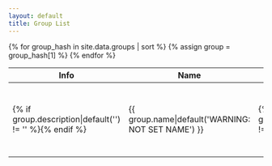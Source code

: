 ```yaml
---
layout: default
title: Group List
---
```

<table>
  <thead>
    <tr>
      <th>Info</th>
      <th>Name</th>
      <th>Website</th>
      <th>Social</th>
      <th>Location</th>
      <th>Calendar</th>
    </tr>
  </thead>
  <tbody>
{% for group_hash in site.data.groups | sort %}
{% assign group = group_hash[1] %}
    <tr>
      <td>{% if group.description|default('') != '' %}<i class="circular info icon link" data-content="{{ group.description }}" data-variation="very wide"></i>{% endif %}</td>
      <td>{{ group.name|default('WARNING: NOT SET NAME') }}</td>
      <td>{% if group.website|default('') != '' %}<a href="{{ group.website }}" target="_new"><i class="world icon"></i></a>{% endif %}</td>
      <td>{% if group.twitter|default('') != '' %}<a href='https://twitter.com/{% if group.twitter[:1] == "@" %}{{ group.twitter[1:] }}{% else %}{{ group.twitter }}{% endif %}' target='_new'><i class="blue twitter icon"></i></a>{% endif %}{% if group.email|default('') != '' %}<a href='mailto:{{ group.email }}'><i class="grey envelope icon"></i></a>{% endif %}{% if group.facebook|default('') != '' %}<a href='https://facebook.com/{{ group.facebook }}' target='_new'><i class="blue facebook icon"></i></a>{% endif %}</td>
      <td><i class="marker icon"></i>{{ group.where|default('WARNING: NOT SET LOCATION') }}</td>
      <td><i class="calendar icon"></i>{{ group.when|default('WARNING: NOT SET WHEN') }}</td>
    </tr>
{% endfor %}
  </tbody>
</table>

